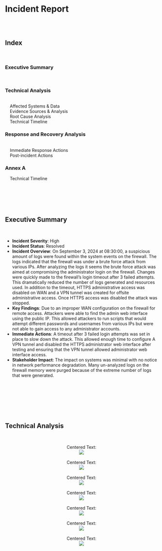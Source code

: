 <h1>Incident Report</h1>
<br />
<br />
 

<h2>Index</h2>
<br />

<h3>Executive Summary </h3>
<br />
<h3>Technical Analysis</h3>
<br />
	&nbsp; &nbsp; Affected Systems & Data
<br />
	&nbsp; &nbsp; Evidence Sources & Analysis 
<br />
	&nbsp; &nbsp; Root Cause Analysis	
<br />
	&nbsp; &nbsp; Technical Timeline	
<br />
<h3>Response and Recovery Analysis</h3>
<br />
	&nbsp; &nbsp; Immediate Response Actions
<br />
	&nbsp; &nbsp; Post-incident Actions
<br />

<h3>Annex A</h3>
	&nbsp; &nbsp; Technical Timeline

<br />
<br />
<br />
<br />
<br />
<br />

<h2>Executive Summary</h2>
<br />
<ul>
  <li><b>Incident Severity</b>: High</li>
  <li><b>Incident Status</b>: Resolved</li>
  <li><b>Incident Overview</b>: On September 3, 2024 at 08:30:00, a suspicious amount of logs were found within the system events on the firewall. The logs indicated that the firewall was under a brute force attack from various IPs. After analyzing the logs it seems the brute force attack was aimed at compromising the administrator login on the firewall. Changes were quickly made to the firewall’s login timeout after 3 failed  attempts. This dramatically reduced the number of logs generated and resources used. In addition to the timeout, HTTPS administrative access was disabled on WAN and a VPN tunnel was created for offsite      administrative access. Once HTTPS access was disabled the attack was stopped. </li>
  <li><b>Key Findings</b>: Due to an improper WAN configuration on the firewall for remote access. Attackers were able to find the admin web interface using the public IP. This allowed attackers to run scripts that would attempt different passwords and usernames from various IPs but were not able to gain access to any administrator accounts.</li>
  <li><b>Immediate Actions</b>: A timeout after 3 failed login attempts was set in place to slow down the attack. This allowed enough time to configure A VPN tunnel and disabled the HTTPS administrator web interface after testing and ensuring that the VPN tunnel allowed administrator web interface access. </li>
  <li><b>Stakeholder Impact</b>: The impact on systems was minimal with no notice in network performance degradation. Many un-analyzed logs on the firewall memory were purged because of the extreme number of logs that were generated. </li>
</ul>  
<br />
<br />
<br />
<br />
<br />
<br />

<h2>Technical Analysis</h2>
<br />




















<p align="center">
Centered Text: <br/>
<img src="imagelink"/>
<br />
<br />
Centered Text:  <br/>
<img src="imagelink"/>
<br />
<br />
Centered Text: <br/>
<img src="imagelink"/>
<br />
<br />
Centered Text:  <br/>
<img src="imagelink"/>
<br />
<br />
Centered Text:  <br/>
<img src="imagelink"/>
<br />
<br />
Centered Text:  <br/>
<img src="imagelink"/>
<br />
<br />
Centered Text:  <br/>
<img src="imagelink"/>
</p>

<!--
 ```diff
- text in red
+ text in green
! text in orange
# text in gray
@@ text in purple (and bold)@@
```
--!>
